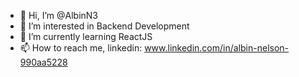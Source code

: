 - 👋 Hi, I’m @AlbinN3
- 👀 I’m interested in Backend Development
- 🌱 I’m currently learning ReactJS
- 📫 How to reach me, linkedin: www.linkedin.com/in/albin-nelson-990aa5228

<!---
AlbinN3/AlbinN3 is a ✨ special ✨ repository because its `README.md` (this file) appears on your GitHub profile.
You can click the Preview link to take a look at your changes.
--->
